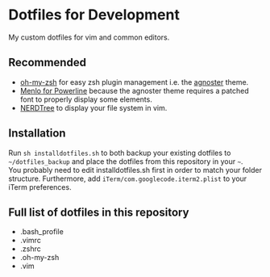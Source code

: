 # Dotfiles for Development

My custom dotfiles for vim and common editors.

## Recommended
* [oh-my-zsh](https://github.com/robbyrussell/oh-my-zsh) for easy zsh plugin 
  management i.e. the [agnoster](https://github.com/agnoster/agnoster-zsh-theme) 
  theme.
* [Menlo for Powerline](https://github.com/abertsch/Menlo-for-Powerline) because 
  the agnoster theme requires a patched font to properly display some elements.
* [NERDTree](https://github.com/scrooloose/nerdtree) to display your file system 
  in vim.

## Installation

Run `sh installdotfiles.sh` to both backup your existing dotfiles to 
`~/dotfiles_backup` and place the dotfiles from this repository in your `~`.  
You probably need to edit installdotfiles.sh first in order to match your folder 
structure. Furthermore, add `iTerm/com.googlecode.iterm2.plist` to your iTerm 
preferences.

## Full list of dotfiles in this repository

* .bash_profile
* .vimrc
* .zshrc
* .oh-my-zsh
* .vim

